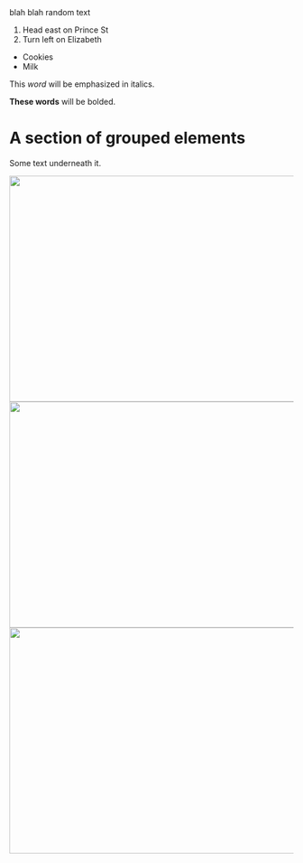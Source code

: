 <!DOCTYPE html>
<html>
    <head>
        <!-- Metadata is contained in this element -->
    blah blah random text
    </head>
<body>
<ol>
    <li>Head east on Prince St</li>
    <li>Turn left on Elizabeth</li>
</ol>
</body>
</html>

<ul>
        <li>Cookies</li>
        <li>Milk</li>
</ul>

<p>This <em>word</em> will be emphasized in italics.</p>
<p><b>These words</b> will be bolded.</p>

<div>
        <h1> A section of grouped elements</h1>
        <p> Some text underneath it.</p>
</div>

<img src="C://Users/KC/OneDrive/Documents/cancel_rent.jpg" height="400" width="600"/>

<br>

<img src="../cancel_rent.jpg" height="400" width="600"/>

<br>

<img src="C://Users/KC/OneDrive/Pictures/blue_bridge.jpg" height="400" width="600"/>